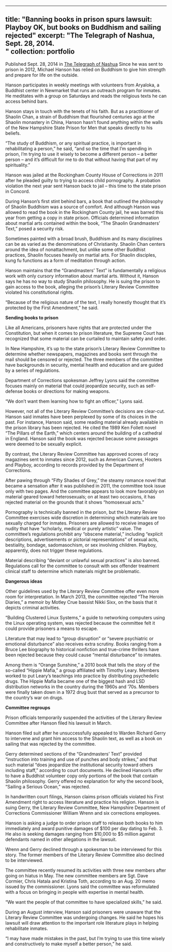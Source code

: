
---
title: "Banning books in prison spurs lawsuit: Playboy OK, but books on Buddhism and sailing rejected"
excerpt: "The Telegraph of Nashua, Sept. 28, 2014.<br/><img src=''>"
collection: portfolio
---
Published Sept. 28, 2014 in [The Telegraph of Nashua](http://www.nashuatelegraph.com/news/local-news/2014/09/28/banning-books-in-prison-spurs-lawsuit-playboy-ok-but-books-on-buddhism-and-sailing-rejected/)
Since he was sent to prison in 2012, Michael Hanson has relied on Buddhism to give him strength and prepare for life on the outside.

Hanson participates in weekly meetings with volunteers from Aryaloka, a Buddhist center in Newmarket that runs an outreach program for inmates. He meditates with a group on Saturdays and reads the religious texts he can access behind bars.

Hanson stays in touch with the tenets of his faith. But as a practitioner of Shaolin Chan, a strain of Buddhism that flourished centuries ago at the Shaolin monastery in China, Hanson hasn’t found anything within the walls of the New Hampshire State Prison for Men that speaks directly to his beliefs.

“The study of Buddhism, or any spiritual practice, is important in rehabilitating a person,” he said, “and so the time that I’m spending in prison, I’m trying to use it wisely to become a different person – a better person – and it’s difficult for me to do that without having that part of my spirituality.”

Hanson was jailed at the Rockingham County House of Corrections in 2011 after he pleaded guilty to trying to access child pornography. A probation violation the next year sent Hanson back to jail – this time to the state prison in Concord.

During Hanson’s first stint behind bars, a book that outlined the philosophy of Shaolin Buddhism was a source of comfort. And although Hanson was allowed to read the book in the Rockingham County jail, he was barred this year from getting a copy in state prison. Officials determined information about martial arts contained within the book, “The Shaolin Grandmasters’ Text,” posed a security risk.

Sometimes painted with a broad brush, Buddhism and its many disciplines can be as varied as the denominations of Christianity. Shaolin Chan centers around the idea of nonattachment, but unlike some other Buddhist practices, Shaolin focuses heavily on martial arts. For Shaolin disciples, kung fu functions as a form of meditation through action.

Hanson maintains that the “Grandmasters’ Text” is fundamentally a religious work with only cursory information about martial arts. Without it, Hanson says he has no way to study Shaolin philosophy. He is suing the prison to gain access to the book, alleging the prison’s Literary Review Committee violated his constitutional rights.

“Because of the religious nature of the text, I really honestly thought that it’s protected by the First Amendment,” he said.

**Sending books to prison**

Like all Americans, prisoners have rights that are protected under the Constitution, but when it comes to prison literature, the Supreme Court has recognized that some material can be curtailed to maintain safety and order.

In New Hampshire, it’s up to the state prison’s Literary Review Committee to determine whether newspapers, magazines and books sent through the mail should be censored or rejected. The three members of the committee have backgrounds in security, mental health and education and are guided by a series of regulations.

Department of Corrections spokesman Jeffrey Lyons said the committee focuses mainly on material that could jeopardize security, such as self-defense books or directions for making weapons.

“We don’t want them learning how to fight an officer,” Lyons said.

However, not all of the Literary Review Committee’s decisions are clear-cut. Hanson said inmates have been perplexed by some of its choices in the past. For instance, Hanson said, some reading material already available in the prison library has been rejected. He cited the 1989 Ken Follett novel “The Pillars of the Earth,” which centers around the building of a cathedral in England. Hanson said the book was rejected because some passages were deemed to be sexually explicit.

By contrast, the Literary Review Committee has approved scores of racy magazines sent to inmates since 2012, such as American Curves, Hooters and Playboy, according to records provided by the Department of Corrections.

After pawing through “Fifty Shades of Grey,” the steamy romance novel that became a sensation after it was published in 2011, the committee took issue only with two pages. And the committee appears to look more favorably on material geared toward heterosexuals; on at least two occasions, it has rejected material on the grounds that it shows “homosexual acts.”

Pornography is technically banned in the prison, but the Literary Review Committee exercises wide discretion in determining which materials are too sexually charged for inmates. Prisoners are allowed to receive images of nudity that have “scholarly, medical or purely artistic” value. The committee’s regulations prohibit any “obscene material,” including “explicit descriptions, advertisements or pictorial representations” of sexual acts, bestiality, bondage, sadomasochism, or sex involving children. Playboy, apparently, does not trigger these regulations.

Material describing “deviant or unlawful sexual practices” is also banned. Regulations call for the committee to consult with sex offender treatment clinical staff to determine which materials might be problematic.

**Dangerous ideas**

Other guidelines used by the Literary Review Committee offer even more room for interpretation. In March 2013, the committee rejected “The Heroin Diaries,” a memoir by Motley Crue bassist Nikki Sixx, on the basis that it depicts criminal activities.

“Building Clustered Linux Systems,” a guide to networking computers using the Linux operating system, was rejected because the committee felt it could provide prisoners a means to escape.

Literature that may lead to “group disruption” or “severe psychiatric or emotional disturbance” also receives extra scrutiny. Books ranging from a Bruce Lee biography to historical nonfiction and true-crime thrillers have been rejected because they could cause “mental disturbance” to inmates.

Among them is “Orange Sunshine,” a 2010 book that tells the story of the so-called “Hippie Mafia,” a group affiliated with Timothy Leary. Members worked to put Leary’s teachings into practice by distributing psychedelic drugs. The Hippie Mafia became one of the biggest hash and LSD distribution networks in the country during the 1960s and ’70s. Members were finally taken down in a 1972 drug bust that served as a precursor to the country’s war on drugs.

**Committee regroups**

Prison officials temporarily suspended the activities of the Literary Review Committee after Hanson filed his lawsuit in March.

Hanson filed suit after he unsuccessfully appealed to Warden Richard Gerry to intervene and grant him access to the Shaolin text, as well as a book on sailing that was rejected by the committee.

Gerry determined sections of the “Grandmasters’ Text” provided “instruction into training and use of punches and body strikes,” and that such material “does jeopardize the institutional security toward others including staff,” according to court documents. He declined Hanson’s offer to have a Buddhist volunteer copy only portions of the book that contain Shaolin philosophy. Gerry offered no explanation for why the second book, “Sailing a Serious Ocean,” was rejected.

In handwritten court filings, Hanson claims prison officials violated his First Amendment right to access literature and practice his religion. Hanson is suing Gerry, the Literary Review Committee, New Hampshire Department of Corrections Commissioner William Wrenn and six corrections employees.

Hanson is asking a judge to order prison staff to release both books to him immediately and award punitive damages of $100 per day dating to Feb. 3. He also is seeking damages ranging from $10,000 to $5 million against defendants named in other allegations in the lawsuit.

Wrenn and Gerry declined through a spokesman to be interviewed for this story. The former members of the Literary Review Committee also declined to be interviewed.

The committee recently resumed its activities with three new members after going on hiatus in May. The new committee members are Sgt. Dave Cormier, Chris Hatala and Kristina Toth, according to an Aug. 20 memo issued by the commissioner. Lyons said the committee was reformulated with a focus on bringing in people with expertise in mental health.

“We want the people of that committee to have specialized skills,” he said.

During an August interview, Hanson said prisoners were unaware that the Literary Review Committee was undergoing changes. He said he hopes his lawsuit will draw attention to the important role literature plays in helping rehabilitate inmates.

“I may have made mistakes in the past, but I’m trying to use this time wisely and constructively to make myself a better person,” he said.
